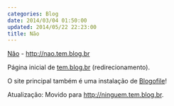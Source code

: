 ```yaml
---
categories: Blog
date: 2014/03/04 01:50:00
updated: 2014/05/22 22:23:00
title: Não
---
```

[Não](http://nao.tem.blog.br) - <http://nao.tem.blog.br>

Página inicial de [tem.blog.br](http://tem.blog.br) (redirecionamento).

O site principal também é uma instalação de [Blogofile](http://www.blogofile.com)!

Atualização: Movido para <http://ninguem.tem.blog.br>.
